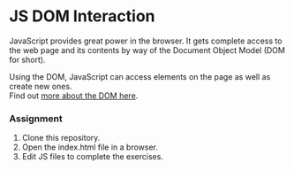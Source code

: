 # JS DOM Interaction

JavaScript provides great power in the browser. It gets complete access to the web page and its contents by way of the Document Object Model (DOM for short).

Using the DOM, JavaScript can access elements on the page as well as create new ones.<br> Find out [more about the DOM here](https://developer.mozilla.org/en-US/docs/Web/API/Document_Object_Model).

### Assignment

1. Clone this repository.
1. Open the index.html file in a browser.
1. Edit JS files to complete the exercises.
